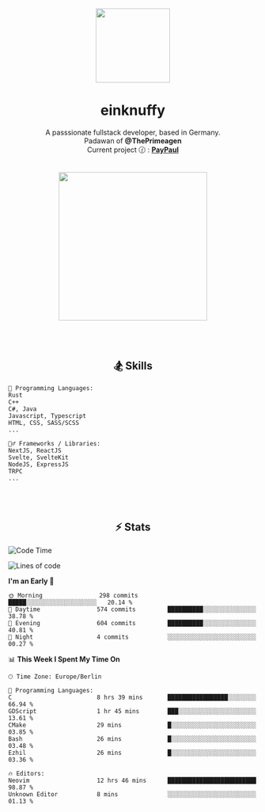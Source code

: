 <p align="center">
   <br />
   <a href="https://github.com/einKnuffy" target="_blank"><img width="150px" src="https://avatars.githubusercontent.com/u/66639485?s=400&u=fc9b6f7cbddb6dfbb93dc63483f7fc7aee75ac2e&v=4" /></a>
   <h1 align="center"><b>einknuffy</b></h1>
   <p align="center">A passsionate fullstack developer, based in Germany. <br/>
   Padawan of <b>@ThePrimeagen</b> <br/>
   Current project 🕜 : <b><a href="https://github.com/einKnuffy/paypaul">PayPaul</a></b><br/><br/>
      
   <p align="center">
      <img src="https://lanyard.cnrad.dev/api/675737917200662539" alt="" width="300px" /></p>
   </p>
</p>

<br/><br/>

<p align="center">
     <h2 align="center"><b>🏂 Skills</b></h2>
      <p align="center">
<!-- <p align="center"><b>That's it. Thanks for reading my profile 🤓</b></p>
<p align="center">
<img align="center" width="150px" src="https://i.kym-cdn.com/entries/icons/facebook/000/016/546/hidethepainharold.jpg" /></p><br/><br/> -->

```text
💬 Programming Languages:
Rust
C++
C#, Java
Javascript, Typescript
HTML, CSS, SASS/SCSS
...

🤹‍♂️ Frameworks / Libraries:
NextJS, ReactJS
Svelte, SvelteKit
NodeJS, ExpressJS
TRPC
...
```
</p>
</p>

<br/><br/>

<p align="center">
    <h2 align="center"><b>⚡ Stats</b></h2>
    <p align="center">

<!--START_SECTION:waka-->
![Code Time](http://img.shields.io/badge/Code%20Time-195%20hrs%2038%20mins-blue)

![Lines of code](https://img.shields.io/badge/From%20Hello%20World%20I%27ve%20Written-9.3%20million%20lines%20of%20code-blue)

**I'm an Early 🐤** 

```text
🌞 Morning                298 commits         █████░░░░░░░░░░░░░░░░░░░░   20.14 % 
🌆 Daytime                574 commits         ██████████░░░░░░░░░░░░░░░   38.78 % 
🌃 Evening                604 commits         ██████████░░░░░░░░░░░░░░░   40.81 % 
🌙 Night                  4 commits           ░░░░░░░░░░░░░░░░░░░░░░░░░   00.27 % 
```


📊 **This Week I Spent My Time On** 

```text
🕑︎ Time Zone: Europe/Berlin

💬 Programming Languages: 
C                        8 hrs 39 mins       █████████████████░░░░░░░░   66.94 % 
GDScript                 1 hr 45 mins        ███░░░░░░░░░░░░░░░░░░░░░░   13.61 % 
CMake                    29 mins             █░░░░░░░░░░░░░░░░░░░░░░░░   03.85 % 
Bash                     26 mins             █░░░░░░░░░░░░░░░░░░░░░░░░   03.48 % 
Ezhil                    26 mins             █░░░░░░░░░░░░░░░░░░░░░░░░   03.36 % 

🔥 Editors: 
Neovim                   12 hrs 46 mins      █████████████████████████   98.87 % 
Unknown Editor           8 mins              ░░░░░░░░░░░░░░░░░░░░░░░░░   01.13 % 
```


<!--END_SECTION:waka-->

   </p>
</p>

<br/>
